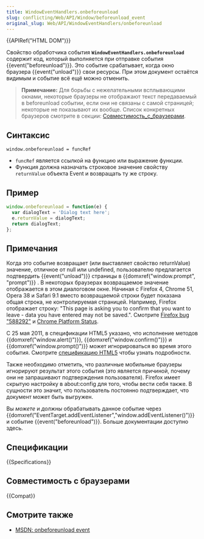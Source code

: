 ```yaml
---
title: WindowEventHandlers.onbeforeunload
slug: conflicting/Web/API/Window/beforeunload_event
original_slug: Web/API/WindowEventHandlers/onbeforeunload
---
```


{{APIRef("HTML DOM")}}

Свойство обработчика события **`WindowEventHandlers.onbeforeunload`** содержит код, который выполняется при отправке события {{event("beforeunload")}}. Это событие срабатывает, когда окно браузера {{event("unload")}} свои ресурсы. При этом документ остаётся видимым и событие всё ещё можно отменить.

> **Примечание:** Для борьбы с нежелательными всплывающими окнами, некоторые браузеры не отображают текст передаваемый в beforeunload событии, если они не связаны с самой страницей; некоторые не показывают их вообще. Список конкретных браузеров смотрите в секции: [Совместимость_с_браузерами](#совместимость_с_браузерами).

## Синтаксис

```
window.onbeforeunload = funcRef
```

- `funcRef` является ссылкой на функцию или выражение функции.
- Функция должна назначать строковое значение свойству `returnValue` объекта Event и возвращать ту же строку.

## Пример

```js
window.onbeforeunload = function(e) {
  var dialogText = 'Dialog text here';
  e.returnValue = dialogText;
  return dialogText;
};
```

## Примечания

Когда это событие возвращает (или выставляет свойство returnValue) значение, отличное от null или undefined, пользователю предлагается подтвердить {{event("unload")}} страницы в {{domxref("window.prompt", "prompt")}} . В некоторых браузерах возвращаемое значение отображается в этом диалоговом окне. Начиная с Firefox 4, Chrome 51, Opera 38 и Safari 9.1 вместо возвращаемой строки будет показана общая строка, не контролируемая страницей. Например, Firefox отображает строку: "This page is asking you to confirm that you want to leave - data you have entered may not be saved.". Смотрите [Firefox bug "588292"](https://bugzil.la/"588292") и [Chrome Platform Status](https://www.chromestatus.com/feature/5349061406228480).

С 25 мая 2011, в спецификации HTML5 указано, что исполнение методов {{domxref("window.alert()")}}, {{domxref("window.confirm()")}} и {{domxref("window.prompt()")}} может игнорироваться во время этого события. Смотрите [спецификацию HTML5](http://www.w3.org/TR/html5/webappapis.html#user-prompts) чтобы узнать подробности.

Также необходимо отметить, что различные мобильные браузеры игнорируют результат этого события (это является причиной, почему они не запрашивают подтверждения пользователя). Firefox имеет скрытую настройку в about:config для того, чтобы вести себя также. В сущности это значит, что пользователь постоянно подтверждает, что документ может быть выгружен.

Вы _можете_ и _должны_ обрабатывать данное событие через {{domxref("EventTarget.addEventListener","window.addEventListener()")}} и событие {{event("beforeunload")}}. Больше документации доступно здесь.

## Спецификации

{{Specifications}}

## Совместимость с браузерами

{{Compat}}

## Смотрите также

- [MSDN: onbeforeunload event](<http://msdn.microsoft.com/en-us/library/ms536907(VS.85).aspx>)
